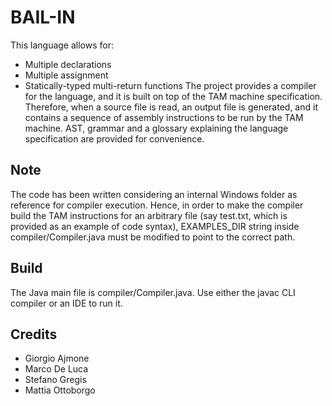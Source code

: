 # BAIL-IN #
This language allows for:
* Multiple declarations
* Multiple assignment
* Statically-typed multi-return functions
The project provides a compiler for the language, and it is built on top of the TAM machine specification. Therefore, when a source file is read, an output file is generated, and it contains a sequence of assembly instructions to be run by the TAM machine.
AST, grammar and a glossary explaining the language specification are provided for convenience.
## Note ##
The code has been written considering an internal Windows folder as reference for compiler execution. Hence, in order to make the compiler build the TAM instructions for an arbitrary file (say test.txt, which is provided as an example of code syntax), EXAMPLES_DIR string inside compiler/Compiler.java must be modified to point to the correct path.
## Build ##
The Java main file is compiler/Compiler.java.
Use either the javac CLI compiler or an IDE to run it.
## Credits ##
* Giorgio Ajmone
* Marco De Luca
* Stefano Gregis
* Mattia Ottoborgo


